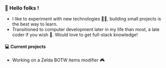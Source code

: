 ### 👋 Hello folks ! 

- I like to experiment with new technologies :man_technologist:, building small projects is the best way to learn.
- Transitioned to computer development later in my life than most, a late coder if you wish 🌱. Would love to get full-stack knowledge! 

#### 💻 Current projects

- Working on a Zelda BOTW items modifier 🎮
